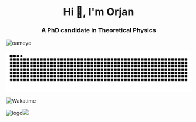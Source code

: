 <h1 align="center">Hi 👋, I'm Orjan</h1>
<h3 align="center">A PhD candidate in Theoretical Physics</h3>

<p align="left"> <img src="https://komarev.com/ghpvc/?username=oameye&label=Profile%20views&color=0e75b6&style=flat" alt="oameye" /> </p>
<picture>
  <source media="(prefers-color-scheme: dark)" srcset="https://raw.githubusercontent.com/oameye/oameye/output/github-contribution-grid-snake-dark.svg">
  <source media="(prefers-color-scheme: light)" srcset="https://raw.githubusercontent.com/oameye/oameye/output/github-contribution-grid-snake.svg">
  <img alt="github contribution grid snake animation" src="https://raw.githubusercontent.com/oameye/oameye/output/github-contribution-grid-snake.svg">
</picture>

![Wakatime](https://github-readme-stats.vercel.app/api/wakatime?username=oameye&layout=compact&theme=github_dark_dimmed&hideText,Gitignore%20File,Properties)

<img src="https://github-readme-stats-one-bice.vercel.app/api?username=oameye&theme=dracula&show_icons=true&include_all_commits=true&role=OWNER,ORGANIZATION_MEMBER&hide_border=true&title_color=539bf5&icon_color=539bf5&text_color=ADBAC7&bg_color=24292F" height="180px" alt="logo"><img src="https://github-readme-stats-one-bice.vercel.app/api/top-langs/?username=oameye&show_icons=true&include_all_commits=true&lang_count=10&layout=compact&theme=dracula&hide=jupyter%20notebook,html,Shell,netlogo,PowerShell&role=OWNER,ORGANIZATION_MEMBER&hide_border=true&title_color=539bf5&icon_color=539bf5&text_color=ADBAC7&bg_color=24292F" height="180px" />
